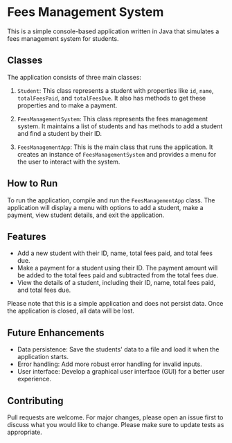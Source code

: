 # Fees Management System

This is a simple console-based application written in Java that simulates a fees management system for students.

## Classes

The application consists of three main classes:

1. `Student`: This class represents a student with properties like `id`, `name`, `totalFeesPaid`, and `totalFeesDue`. It also has methods to get these properties and to make a payment.

2. `FeesManagementSystem`: This class represents the fees management system. It maintains a list of students and has methods to add a student and find a student by their ID.

3. `FeesManagementApp`: This is the main class that runs the application. It creates an instance of `FeesManagementSystem` and provides a menu for the user to interact with the system.

## How to Run

To run the application, compile and run the `FeesManagementApp` class. The application will display a menu with options to add a student, make a payment, view student details, and exit the application.

## Features

- Add a new student with their ID, name, total fees paid, and total fees due.
- Make a payment for a student using their ID. The payment amount will be added to the total fees paid and subtracted from the total fees due.
- View the details of a student, including their ID, name, total fees paid, and total fees due.

Please note that this is a simple application and does not persist data. Once the application is closed, all data will be lost. 

## Future Enhancements

- Data persistence: Save the students' data to a file and load it when the application starts.
- Error handling: Add more robust error handling for invalid inputs.
- User interface: Develop a graphical user interface (GUI) for a better user experience. 


## Contributing

Pull requests are welcome. For major changes, please open an issue first to discuss what you would like to change. Please make sure to update tests as appropriate. 
